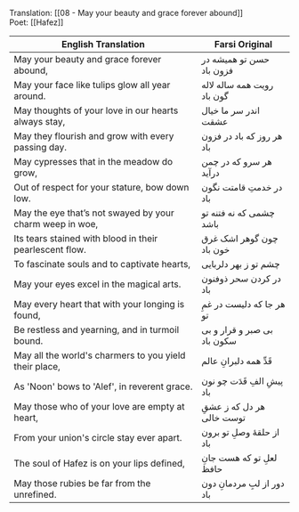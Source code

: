 
Translation: [[08 - May your beauty and grace forever abound]]  
Poet: [[Hafez]]

| English Translation                                      | Farsi Original              |
| -------------------------------------------------------- | --------------------------- |
| May your beauty and grace forever abound,                | حسن تو همیشه در فزون باد    |
| May your face like tulips glow all year around.          | رویت همه ساله لاله گون باد  |
| May thoughts of your love in our hearts always stay,     | اندر سر ما خیال عشقت        |
| May they flourish and grow with every passing day.       | هر روز که باد در فزون باد   |
| May cypresses that in the meadow do grow,                | هر سرو که در چمن درآید      |
| Out of respect for your stature, bow down low.           | در خدمتِ قامتت نگون باد     |
| May the eye that’s not swayed by your charm weep in woe, | چشمی که نه فتنه تو باشد     |
| Its tears stained with blood in their pearlescent flow.  | چون گوهر اشک غرق خون باد    |
| To fascinate souls and to captivate hearts,              | چشم تو ز بهر دلربایی        |
| May your eyes excel in the magical arts.                 | در کردن سحر ذوفنون باد      |
| May every heart that with your longing is found,         | هر جا که دلیست در غمِ تو    |
| Be restless and yearning, and in turmoil bound.          | بی صبر و قرار و بی سکون باد |
| May all the world's charmers to you yield their place,   | قَدِّ همه دلبرانِ عالم      |
| As 'Noon' bows to 'Alef', in reverent grace.             | پیشِ الفِ قَدَت چو نون باد  |
| May those who of your love are empty at heart,           | هر دل که ز عشقِ توست خالی   |
| From your union's circle stay ever apart.                | از حلقهٔ وصلِ تو برون باد   |
| The soul of Hafez is on your lips defined,               | لعلِ تو که هست جانِ حافظ    |
| May those rubies be far from the unrefined.              | دور از لبِ مردمانِ دون باد  |


